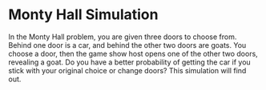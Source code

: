 # Monty Hall Simulation
In the Monty Hall problem, you are given three doors to choose from. Behind one door is a car, and behind the other two doors are goats. You choose a door, then the game show host opens one of the other two doors, revealing a goat. Do you have a better probability of getting the car if you stick with your original choice or change doors? This simulation will find out.